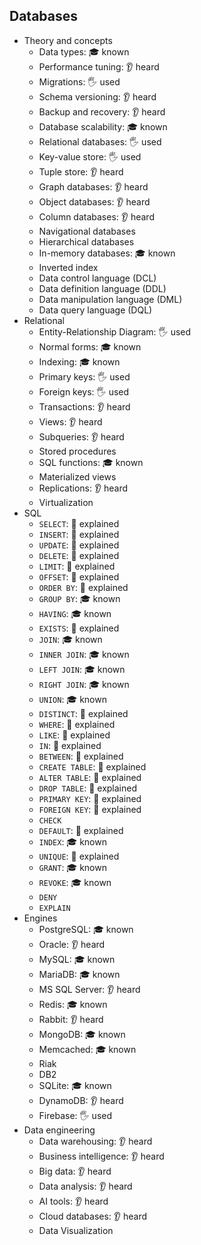 ## Databases

- Theory and concepts
  - Data types: 🎓 known
  - Performance tuning: 👂 heard
  - Migrations: 🖐️ used
  - Schema versioning: 👂 heard
  - Backup and recovery: 👂 heard
  - Database scalability: 🎓 known
  - Relational databases: 🖐️ used
  - Key-value store: 🖐️ used
  - Tuple store: 👂 heard
  - Graph databases: 👂 heard
  - Object databases: 👂 heard
  - Column databases: 👂 heard
  - Navigational databases
  - Hierarchical databases
  - In-memory databases: 🎓 known
  - Inverted index
  - Data control language (DCL)
  - Data definition language (DDL)
  - Data manipulation language (DML)
  - Data query language (DQL)
- Relational
  - Entity-Relationship Diagram: 🖐️ used
  - Normal forms: 🎓 known
  - Indexing: 🎓 known
  - Primary keys: 🖐️ used
  - Foreign keys: 🖐️ used
  - Transactions: 👂 heard
  - Views: 👂 heard
  - Subqueries: 👂 heard
  - Stored procedures
  - SQL functions: 🎓 known
  - Materialized views
  - Replications: 👂 heard
  - Virtualization
- SQL
  - `SELECT`: 🙋 explained
  - `INSERT`: 🙋 explained
  - `UPDATE`: 🙋 explained
  - `DELETE`: 🙋 explained
  - `LIMIT`: 🙋 explained
  - `OFFSET`: 🙋 explained
  - `ORDER BY`: 🙋 explained
  - `GROUP BY`: 🎓 known
  - `HAVING`: 🎓 known
  - `EXISTS`: 🙋 explained
  - `JOIN`: 🎓 known
  - `INNER JOIN`: 🎓 known
  - `LEFT JOIN`: 🎓 known
  - `RIGHT JOIN`: 🎓 known
  - `UNION`: 🎓 known
  - `DISTINCT`: 🙋 explained
  - `WHERE`: 🙋 explained
  - `LIKE`: 🙋 explained
  - `IN`: 🙋 explained
  - `BETWEEN`: 🙋 explained
  - `CREATE TABLE`: 🙋 explained
  - `ALTER TABLE`: 🙋 explained
  - `DROP TABLE`: 🙋 explained
  - `PRIMARY KEY`: 🙋 explained
  - `FOREIGN KEY`: 🙋 explained
  - `CHECK`
  - `DEFAULT`: 🙋 explained
  - `INDEX`: 🎓 known
  - `UNIQUE`: 🙋 explained
  - `GRANT`: 🎓 known
  - `REVOKE`: 🎓 known
  - `DENY`
  - `EXPLAIN`
- Engines
  - PostgreSQL: 🎓 known
  - Oracle: 👂 heard
  - MySQL: 🎓 known
  - MariaDB: 🎓 known
  - MS SQL Server: 👂 heard
  - Redis: 🎓 known
  - Rabbit: 👂 heard
  - MongoDB: 🎓 known
  - Memcached: 🎓 known
  - Riak
  - DB2
  - SQLite: 🎓 known
  - DynamoDB: 👂 heard
  - Firebase: 🖐️ used
- Data engineering
  - Data warehousing: 👂 heard
  - Business intelligence: 👂 heard
  - Big data: 👂 heard
  - Data analysis: 👂 heard
  - AI tools: 👂 heard
  - Cloud databases: 👂 heard
  - Data Visualization
